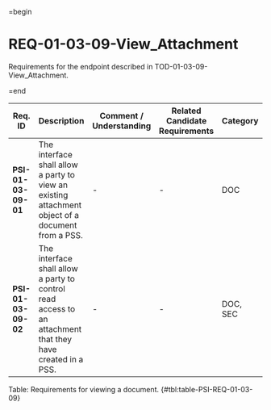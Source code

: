 =begin

# REQ-01-03-09-View_Attachment

Requirements for the endpoint described in TOD-01-03-09-View_Attachment.

=end

| Req. ID                        | Description                         | Comment / Understanding                  | Related Candidate Requirements | Category                       |
| ------------------------------ | ----------------------------------- | ---------------------------------------- | ------------------------------ | ------------------------------ |
| __PSI-01-03-09-01__ | The interface shall allow a party to view an existing attachment object of a document from a PSS.          | -                       | -                              | DOC      |
| __PSI-01-03-09-02__ | The interface shall allow a party to control read access to an attachment that they have created in a PSS. | -                       | -                              | DOC, SEC |

Table: Requirements for viewing a document. {#tbl:table-PSI-REQ-01-03-09}
